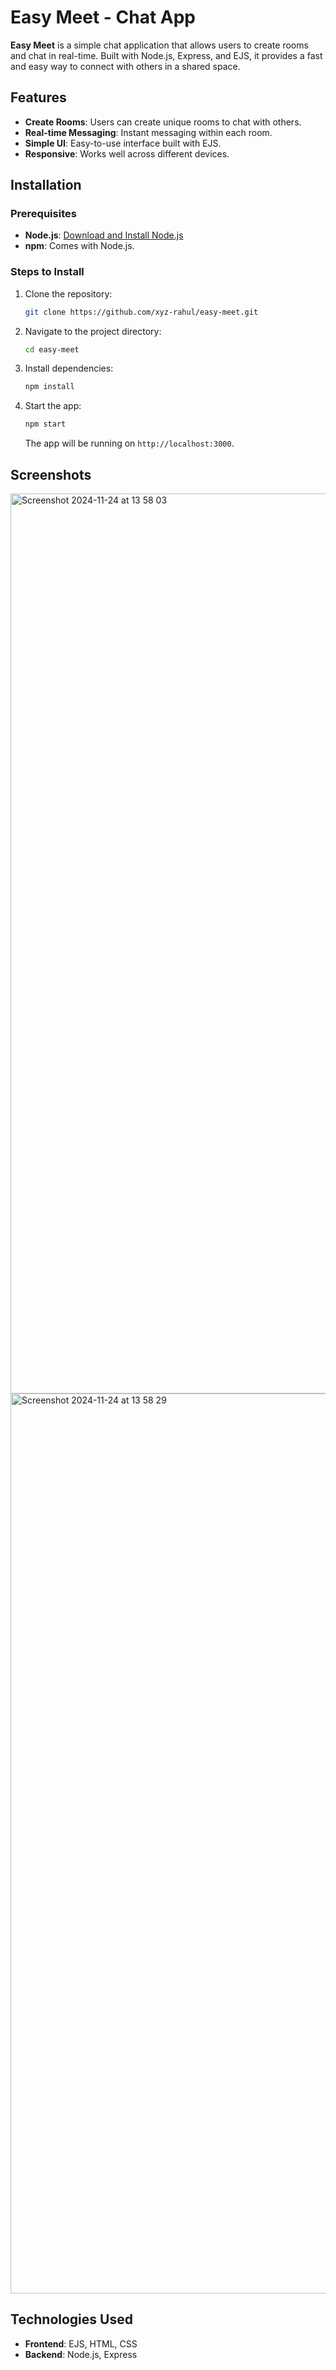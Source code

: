 # Easy Meet - Chat App

**Easy Meet** is a simple chat application that allows users to create rooms and chat in real-time. Built with Node.js, Express, and EJS, it provides a fast and easy way to connect with others in a shared space.

## Features

- **Create Rooms**: Users can create unique rooms to chat with others.
- **Real-time Messaging**: Instant messaging within each room.
- **Simple UI**: Easy-to-use interface built with EJS.
- **Responsive**: Works well across different devices.

## Installation

### Prerequisites

- **Node.js**: [Download and Install Node.js](https://nodejs.org/)
- **npm**: Comes with Node.js.

### Steps to Install

1. Clone the repository:

   ```bash
   git clone https://github.com/xyz-rahul/easy-meet.git
   ```

2. Navigate to the project directory:

   ```bash
   cd easy-meet
   ```

3. Install dependencies:

   ```bash
   npm install
   ```

4. Start the app:

   ```bash
   npm start
   ```

   The app will be running on `http://localhost:3000`.

## Screenshots

<img width="1440" alt="Screenshot 2024-11-24 at 13 58 03" src="https://github.com/user-attachments/assets/4488375b-72b5-4d5a-b495-99ae59016c74">
<img width="1440" alt="Screenshot 2024-11-24 at 13 58 29" src="https://github.com/user-attachments/assets/27b06a21-06ad-46f5-bfb3-4381b124991c">



## Technologies Used

- **Frontend**: EJS, HTML, CSS
- **Backend**: Node.js, Express
